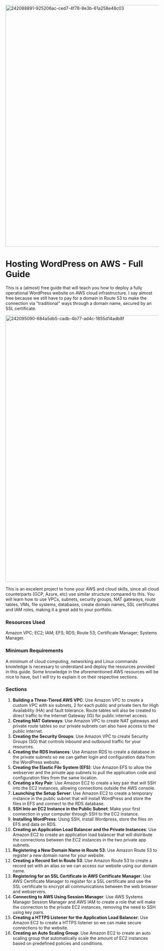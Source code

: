 <img width="794" alt="242088891-925206ac-ced7-4f78-8e3b-61a258e48c03" src="https://github.com/leorickli/wordpress-aws/assets/106999054/45fa8e5c-1771-4554-8ba3-7dbf0cce1a55">

# Hosting WordPress on AWS - Full Guide

This is a (almost) free guide that will teach you how to deploy a fully operational WordPress website on AWS cloud infrastructure. I say almost free because we still have to pay for a domain in Route 53 to make the connection via "traditional" ways through a domain name, secured by an SSL certificate.

<img width="876" alt="242095090-684a5db5-cadb-4b77-ad4c-1855d14adb8f" src="https://github.com/leorickli/wordpress-aws/assets/106999054/35b82796-0e9a-4ca5-91ac-712964168ed0">

This is an excelent project to hone your AWS and cloud skills, since all cloud counterparts (GCP, Azure, etc) use similar structure compared to this. You will learn how to use VPCs, subnets, security groups, NAT gateways, route tables, VMs, file systems, databases, create domain names, SSL certificates and IAM roles, making it a great add to your portfolio.

### Resources Used

Amazon VPC; EC2; IAM; EFS; RDS; Route 53; Certificate Manager; Systems Manager.

### Minimum Requirements

A minimum of cloud computing, networking and Linux commands knowledge is necessary to understand and deploy the resources provided in this guide. Some knowledge in the aforementioned AWS resources will be nice to have, but I will try to explain it on their respective sections.

### Sections

01. **Building a Three-Tiered AWS VPC**: Use Amazon VPC to create a custom VPC with six subnets, 2 for each public and private tiers for High Availability (HA) and fault tolerance. Route tables will also be created to direct traffic to the Internet Gateway (IG) for public internet access.
02. **Creating NAT Gateways**: Use Amazon VPC to create NAT gateways and private route tables so our private subnets can also have access to the public internet.
03. **Creating the Security Groups**: Use Amazon VPC to create Security Groups (SG) that controls inbound and outbound traffic for your resources.
04. **Creating the RDS Instances**: Use Amazon RDS to create a database in the private subnets so we can gather login and configuration data from the WordPress website.
05. **Creating the Elastic File System (EFS)**: Use Amazon EFS to allow the webserver and the private app subnets to pull the application code and configuration files from the same location. 
06. **Creating a Key Pair**: Use Amazon EC2 to create a key pair that will SSH into the EC2 instances, allowing connections outside the AWS console.
07. **Launching the Setup Server**: Use Amazon EC2 to create a temporary instance in the public subnet that will install WordPress and store the files in EFS and connect to the RDS database.
08. **SSH Into an EC2 Instance in the Public Subnet**: Make your first connection in your computer through SSH to the EC2 instance.
09. **Installing WordPress**: Using SSH, install Wordpress, store the files on EFS and data on RDS.
10. **Creating an Application Load Balancer and the Private Instances**: Use Amazon EC2 to create an application load balancer that will distribute the connections between the EC2 instances in the two private app subnets.
11. **Registering a New Domain Name in Route 53**: Use Amazon Route 53 to register a new domain name for your website.
12. **Creating a Record Set in Route 53**: Use Amazon Route 53 to create a record set with an alias so we can access our website using our domain name.
13. **Registering for an SSL Certificate in AWS Certificate Manager**: Use AWS Certificate Manager to register for a SSL certificate and use the SSL certificate to encrypt all communications between the web browser and webservers.
14. **Connecting to AWS Using Session Manager**: Use AWS Systems Manager Session Manager and AWS IAM to create a role that will make the connection to the private EC2 instances, removing the need to SSH using key pairs.
15. **Creating a HTTPS Listener for the Application Load Balancer**: Use Amazon EC2 to create a HTTPS listener so we can make secure connections to the website.
16. **Creating an Auto Scaling Group**: Use Amazon EC2 to create an auto scaling group that automatically scale the amount of EC2 instances based on predefined policies and conditions.

